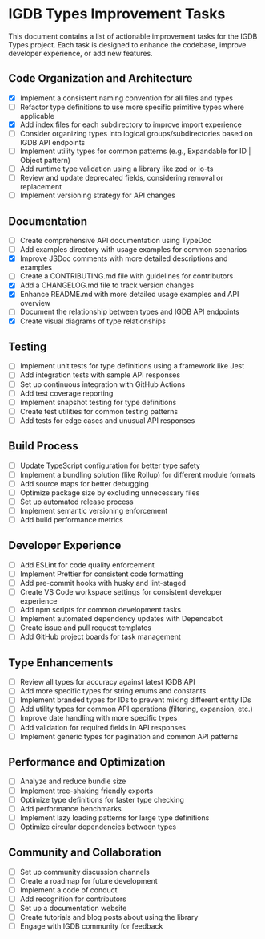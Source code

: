 # IGDB Types Improvement Tasks

This document contains a list of actionable improvement tasks for the IGDB Types project. Each task is designed to enhance the codebase, improve developer experience, or add new features.

## Code Organization and Architecture

- [X] Implement a consistent naming convention for all files and types
- [ ] Refactor type definitions to use more specific primitive types where applicable
- [X] Add index files for each subdirectory to improve import experience
- [ ] Consider organizing types into logical groups/subdirectories based on IGDB API endpoints
- [ ] Implement utility types for common patterns (e.g., Expandable<T> for ID | Object pattern)
- [ ] Add runtime type validation using a library like zod or io-ts
- [ ] Review and update deprecated fields, considering removal or replacement
- [ ] Implement versioning strategy for API changes

## Documentation

- [ ] Create comprehensive API documentation using TypeDoc
- [ ] Add examples directory with usage examples for common scenarios
- [X] Improve JSDoc comments with more detailed descriptions and examples
- [ ] Create a CONTRIBUTING.md file with guidelines for contributors
- [X] Add a CHANGELOG.md file to track version changes
- [X] Enhance README.md with more detailed usage examples and API overview
- [ ] Document the relationship between types and IGDB API endpoints
- [X] Create visual diagrams of type relationships

## Testing

- [ ] Implement unit tests for type definitions using a framework like Jest
- [ ] Add integration tests with sample API responses
- [ ] Set up continuous integration with GitHub Actions
- [ ] Add test coverage reporting
- [ ] Implement snapshot testing for type definitions
- [ ] Create test utilities for common testing patterns
- [ ] Add tests for edge cases and unusual API responses

## Build Process

- [ ] Update TypeScript configuration for better type safety
- [ ] Implement a bundling solution (like Rollup) for different module formats
- [ ] Add source maps for better debugging
- [ ] Optimize package size by excluding unnecessary files
- [ ] Set up automated release process
- [ ] Implement semantic versioning enforcement
- [ ] Add build performance metrics

## Developer Experience

- [ ] Add ESLint for code quality enforcement
- [ ] Implement Prettier for consistent code formatting
- [ ] Add pre-commit hooks with husky and lint-staged
- [ ] Create VS Code workspace settings for consistent developer experience
- [ ] Add npm scripts for common development tasks
- [ ] Implement automated dependency updates with Dependabot
- [ ] Create issue and pull request templates
- [ ] Add GitHub project boards for task management

## Type Enhancements

- [ ] Review all types for accuracy against latest IGDB API
- [ ] Add more specific types for string enums and constants
- [ ] Implement branded types for IDs to prevent mixing different entity IDs
- [ ] Add utility types for common API operations (filtering, expansion, etc.)
- [ ] Improve date handling with more specific types
- [ ] Add validation for required fields in API responses
- [ ] Implement generic types for pagination and common API patterns

## Performance and Optimization

- [ ] Analyze and reduce bundle size
- [ ] Implement tree-shaking friendly exports
- [ ] Optimize type definitions for faster type checking
- [ ] Add performance benchmarks
- [ ] Implement lazy loading patterns for large type definitions
- [ ] Optimize circular dependencies between types

## Community and Collaboration

- [ ] Set up community discussion channels
- [ ] Create a roadmap for future development
- [ ] Implement a code of conduct
- [ ] Add recognition for contributors
- [ ] Set up a documentation website
- [ ] Create tutorials and blog posts about using the library
- [ ] Engage with IGDB community for feedback
